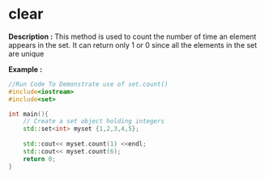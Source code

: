 # clear

**Description :**
    This method is used to count the number of time an element appears in the set. It can return only 1 or 0 since all the elements in the set are unique

**Example :**
```cpp
//Run Code To Demonstrate use of set.count()
#include<iostream>
#include<set>

int main(){
    // Create a set object holding integers
    std::set<int> myset {1,2,3,4,5};
    
    std::cout<< myset.count(1) <<endl;
    std::cout<< myset.count(6);
    return 0;
}

```

